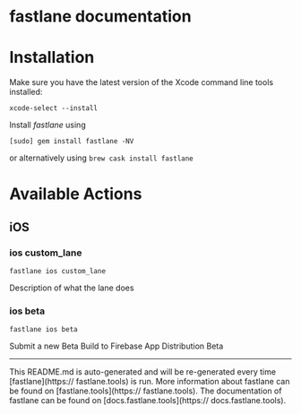 fastlane documentation
================
# Installation

Make sure you have the latest version of the Xcode command line tools installed:

```
xcode-select --install
```

Install _fastlane_ using
```
[sudo] gem install fastlane -NV
```
or alternatively using `brew cask install fastlane`

# Available Actions
## iOS
### ios custom_lane
```
fastlane ios custom_lane
```
Description of what the lane does
### ios beta
```
fastlane ios beta
```
Submit a new Beta Build to Firebase App Distribution Beta

----

This README.md is auto-generated and will be re-generated every time [fastlane](https:// fastlane.tools) is run.
More information about fastlane can be found on [fastlane.tools](https:// fastlane.tools).
The documentation of fastlane can be found on [docs.fastlane.tools](https:// docs.fastlane.tools).
